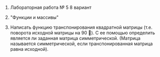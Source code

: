 1) Лабораторная работа № 5 8 вариант

2) "Функции и массивы"

3) Написать функцию транспонирования квадратной матрицы 
(т.е. поворота исходной матрицы на 90 ). С ее помощью 
определить является ли заданная матрица симметрической.
(Матрица называется симметрической, если 
транспонированная матрица равна исходной).

